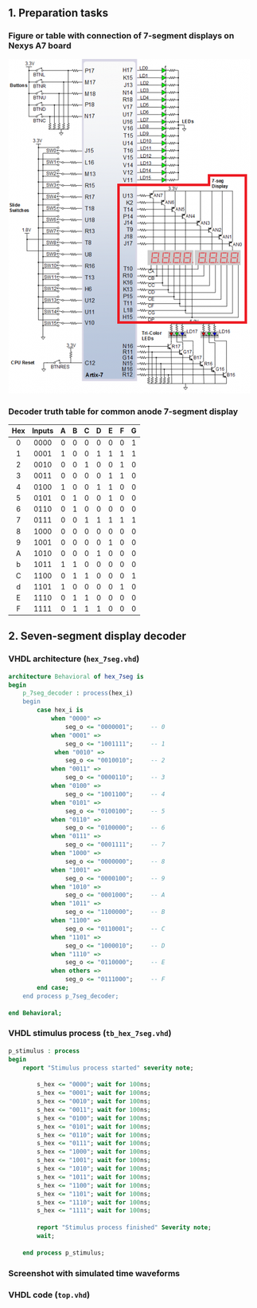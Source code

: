 ## 1. Preparation tasks
### Figure or table with connection of 7-segment displays on Nexys A7 board
![7-segment display](Images/7segdisplay.png)
### Decoder truth table for common anode 7-segment display
| Hex | Inputs | A | B | C | D | E | F | G |
| :-: | :-: | :-: | :-: | :-: | :-: | :-: | :-: | :-: |
| 0 | 0000 | 0 | 0 | 0 | 0 | 0 | 0 | 1 |
| 1 | 0001 | 1 | 0 | 0 | 1 | 1 | 1 | 1 |
| 2 | 0010 | 0 | 0 | 1 | 0 | 0 | 1 | 0 |
| 3 | 0011 | 0 | 0 | 0 | 0 | 1 | 1 | 0 |
| 4 | 0100 | 1 | 0 | 0 | 1 | 1 | 0 | 0 |
| 5 | 0101 | 0 | 1 | 0 | 0 | 1 | 0 | 0 |
| 6 | 0110 | 0 | 1 | 0 | 0 | 0 | 0 | 0 |
| 7 | 0111 | 0 | 0 | 1 | 1 | 1 | 1 | 1 |
| 8 | 1000 | 0 | 0 | 0 | 0 | 0 | 0 | 0 |
| 9 | 1001 | 0 | 0 | 0 | 0 | 1 | 0 | 0 |
| A | 1010 | 0 | 0 | 0 | 1 | 0 | 0 | 0 |
| b | 1011 | 1 | 1 | 0 | 0 | 0 | 0 | 0 |
| C | 1100 | 0 | 1 | 1 | 0 | 0 | 0 | 1 |
| d | 1101 | 1 | 0 | 0 | 0 | 0 | 1 | 0 |
| E | 1110 | 0 | 1 | 1 | 0 | 0 | 0 | 0 |
| F | 1111 | 0 | 1 | 1 | 1 | 0 | 0 | 0 |

## 2. Seven-segment display decoder
### VHDL architecture (`hex_7seg.vhd`)
```vhdl
architecture Behavioral of hex_7seg is
begin  
    p_7seg_decoder : process(hex_i)
    begin     
        case hex_i is
            when "0000" =>
                seg_o <= "0000001";     -- 0
            when "0001" =>
                seg_o <= "1001111";     -- 1        
             when "0010" =>
                seg_o <= "0010010";     -- 2
            when "0011" =>
                seg_o <= "0000110";     -- 3
            when "0100" =>
                seg_o <= "1001100";     -- 4
            when "0101" =>
                seg_o <= "0100100";     -- 5
            when "0110" =>
                seg_o <= "0100000";     -- 6
            when "0111" =>
                seg_o <= "0001111";     -- 7
            when "1000" =>
                seg_o <= "0000000";     -- 8
            when "1001" =>
                seg_o <= "0000100";     -- 9
            when "1010" =>
                seg_o <= "0001000";     -- A
            when "1011" =>
                seg_o <= "1100000";     -- B
            when "1100" =>
                seg_o <= "0110001";     -- C
            when "1101" =>
                seg_o <= "1000010";     -- D
            when "1110" =>
                seg_o <= "0110000";     -- E
            when others =>
                seg_o <= "0111000";     -- F
        end case;         
    end process p_7seg_decoder; 
      
end Behavioral;
```
### VHDL stimulus process (`tb_hex_7seg.vhd`)   
```vhdl  
p_stimulus : process
begin
    report "Stimulus process started" severity note;

        s_hex <= "0000"; wait for 100ns;        
        s_hex <= "0001"; wait for 100ns;        
        s_hex <= "0010"; wait for 100ns;        
        s_hex <= "0011"; wait for 100ns;        
        s_hex <= "0100"; wait for 100ns;        
        s_hex <= "0101"; wait for 100ns;        
        s_hex <= "0110"; wait for 100ns;        
        s_hex <= "0111"; wait for 100ns;        
        s_hex <= "1000"; wait for 100ns;        
        s_hex <= "1001"; wait for 100ns;        
        s_hex <= "1010"; wait for 100ns;        
        s_hex <= "1011"; wait for 100ns;        
        s_hex <= "1100"; wait for 100ns;        
        s_hex <= "1101"; wait for 100ns;        
        s_hex <= "1110"; wait for 100ns;        
        s_hex <= "1111"; wait for 100ns;
              
        report "Stimulus process finished" Severity note;
        wait;
    
    end process p_stimulus;
```
### Screenshot with simulated time waveforms
### VHDL code (`top.vhd`)
```vhdl
```
